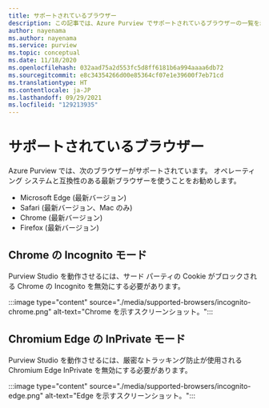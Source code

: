 ```yaml
---
title: サポートされているブラウザー
description: この記事では、Azure Purview でサポートされているブラウザーの一覧を示します。
author: nayenama
ms.author: nayenama
ms.service: purview
ms.topic: conceptual
ms.date: 11/18/2020
ms.openlocfilehash: 032aad75a2d553fc5d8ff6181b6a994aaaa6db72
ms.sourcegitcommit: e8c34354266d00e85364cf07e1e39600f7eb71cd
ms.translationtype: HT
ms.contentlocale: ja-JP
ms.lasthandoff: 09/29/2021
ms.locfileid: "129213935"
---
```

# <a name="supported-browsers"></a>サポートされているブラウザー 

Azure Purview では、次のブラウザーがサポートされています。 オペレーティング システムと互換性のある最新ブラウザーを使うことをお勧めします。 

* Microsoft Edge (最新バージョン)
* Safari (最新バージョン、Mac のみ)
* Chrome (最新バージョン)
* Firefox (最新バージョン)

## <a name="chrome-incognito-mode"></a>Chrome の Incognito モード

 Purview Studio を動作させるには、サード パーティの Cookie がブロックされる Chrome の Incognito を無効にする必要があります。

:::image type="content" source="./media/supported-browsers/incognito-chrome.png" alt-text="Chrome を示すスクリーンショット。":::

## <a name="chromium-edge-inprivate-mode"></a>Chromium Edge の InPrivate モード

Purview Studio を動作させるには、厳密なトラッキング防止が使用される Chromium Edge InPrivate を無効にする必要があります。

:::image type="content" source="./media/supported-browsers/incognito-edge.png" alt-text="Edge を示すスクリーンショット。":::